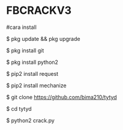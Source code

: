# FBCRACKV3

#cara install

$ pkg update && pkg upgrade

$ pkg install git

$ pkg install python2

$ pip2 install request

$ pip2 install mechanize

$ git clone https://github.com/bima210/tytyd

$ cd tytyd

$ python2 crack.py

